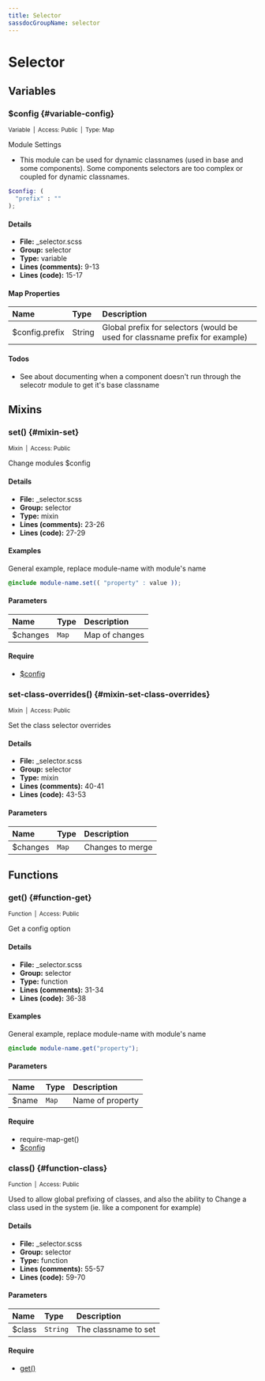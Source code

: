 ```yaml
---
title: Selector
sassdocGroupName: selector
---
```



# Selector





## Variables




###  $config {#variable-config} 

<small>Variable&ensp;|&ensp;Access: Public&ensp;|&ensp;Type: Map</small>

  

Module Settings
- This module can be used for dynamic classnames (used in base and some components). Some components selectors are too complex or coupled for dynamic classnames. 
    
    

``` scss
$config: (
  "prefix" : ""
);
```
  

#### Details

- **File:** _selector.scss
- **Group:** selector
- **Type:** variable
- **Lines (comments):** 9-13
- **Lines (code):** 15-17
    
    

#### Map Properties


|Name|Type|Description|
|:--|:--|:--|
|$config.prefix|String|Global prefix for selectors (would be used for classname prefix for example)|

    

#### Todos

- See about documenting when a component doesn't run through the selecotr module to get it's base classname
    
  

## Mixins




###  set() {#mixin-set} 

<small>Mixin&ensp;|&ensp;Access: Public</small>

  

Change modules $config
    
    

#### Details

- **File:** _selector.scss
- **Group:** selector
- **Type:** mixin
- **Lines (comments):** 23-26
- **Lines (code):** 27-29
    
    

#### Examples

General example, replace module-name with module's name      


``` scss
@include module-name.set(( "property" : value ));
```
  

      

#### Parameters


|Name|Type|Description|
|:--|:--|:--|
|$changes|`Map`|Map of changes|

    

#### Require

- [$config](/api/sass/core/breakpoint/#variable-config)
  


###  set-class-overrides() {#mixin-set-class-overrides} 

<small>Mixin&ensp;|&ensp;Access: Public</small>

  

Set the class selector overrides
    
    

#### Details

- **File:** _selector.scss
- **Group:** selector
- **Type:** mixin
- **Lines (comments):** 40-41
- **Lines (code):** 43-53
    
    

#### Parameters


|Name|Type|Description|
|:--|:--|:--|
|$changes|`Map`|Changes to merge|

    
  

## Functions




###  get() {#function-get} 

<small>Function&ensp;|&ensp;Access: Public</small>

  

Get a config option
    
    

#### Details

- **File:** _selector.scss
- **Group:** selector
- **Type:** function
- **Lines (comments):** 31-34
- **Lines (code):** 36-38
    
    

#### Examples

General example, replace module-name with module's name      


``` scss
@include module-name.get("property");
```
  

      

#### Parameters


|Name|Type|Description|
|:--|:--|:--|
|$name|`Map`|Name of property|

    

#### Require

- require-map-get()
- [$config](/api/sass/core/breakpoint/#variable-config)
  


###  class() {#function-class} 

<small>Function&ensp;|&ensp;Access: Public</small>

  

Used to allow global prefixing of classes, and also the ability to 
Change a class used in the system (ie. like a component for example)
    
    

#### Details

- **File:** _selector.scss
- **Group:** selector
- **Type:** function
- **Lines (comments):** 55-57
- **Lines (code):** 59-70
    
    

#### Parameters


|Name|Type|Description|
|:--|:--|:--|
|$class|`String`|The classname to set|

    

#### Require

- [get()](/api/sass/core/breakpoint/#function-get)
  
  
  